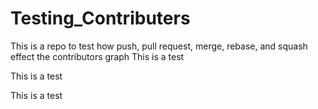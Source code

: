 # Testing_Contributers
This is a repo to test how push, pull request, merge, rebase, and squash effect the contributors graph
This is a test

This is a test

This is a test

